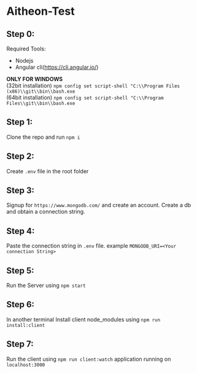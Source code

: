 # Aitheon-Test

## Step 0: 

Required Tools:
* Nodejs
* Angular cli(https://cli.angular.io/)

**ONLY FOR WINDOWS** \
(32bit installation) `npm config set script-shell "C:\\Program Files (x86)\\git\\bin\\bash.exe` \
(64bit installation) `npm config set script-shell "C:\\Program Files\\git\\bin\\bash.exe`

## Step 1:
Clone the repo and run `npm i`
## Step 2:
Create `.env` file in the root folder
## Step 3: 
Signup for `https://www.mongodb.com/` and create an account. Create a db and obtain a connection string.
## Step 4: 
Paste the connection string in `.env` file. example `MONGODB_URI=<Your connection String>`
## Step 5: 
Run the Server using `npm start`

## Step 6: 
In another terminal Install client node_modules using `npm run install:client`

## Step 7: 
Run the client using `npm run client:watch`
application running on `localhost:3000`
